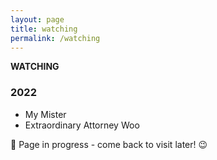 ```yaml
---
layout: page
title: watching
permalink: /watching
---
```


<b>WATCHING</b>

### 2022

- My Mister
- Extraordinary Attorney Woo

🚧 Page in progress - come back to visit later! 😉

<style>
  .wrapper {
    max-width: 58em;
  }
</style>